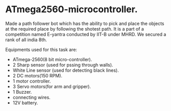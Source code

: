 # ATmega2560-microcontroller.
Made a path follower bot which has the ability to pick and place the objects at the required place by following the shotest path.
It is a part of a competition named E-yantra conducted by IIT-B under MHRD.
We secured a rank of all india 8th.

Equipments used for this task are:
* ATmega-2560(8 bit micro-controller).
* 2 Sharp sensor (used for pssing through walls).
* White Line sensor (used for detecting black lines).
* 2 DC motors(150 RPM).
* 1 motor controller.
* 3 Servo motors(for arm and gripper).
* 1 Buzzer.
* connecting wires.
* 12V battery.
